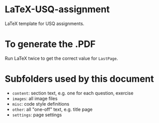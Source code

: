 # LaTeX-USQ-assignment
LaTeX template for USQ assignments.

# To generate the .PDF
Run LaTeX twice to get the correct value for `LastPage`.

# Subfolders used by this document
- `content`: section text, e.g. one for each question, exercise
- `images`: all image files
- `misc`: code style definitions
- `other`: all "one-off" text, e.g. title page
- `settings`: page settings
